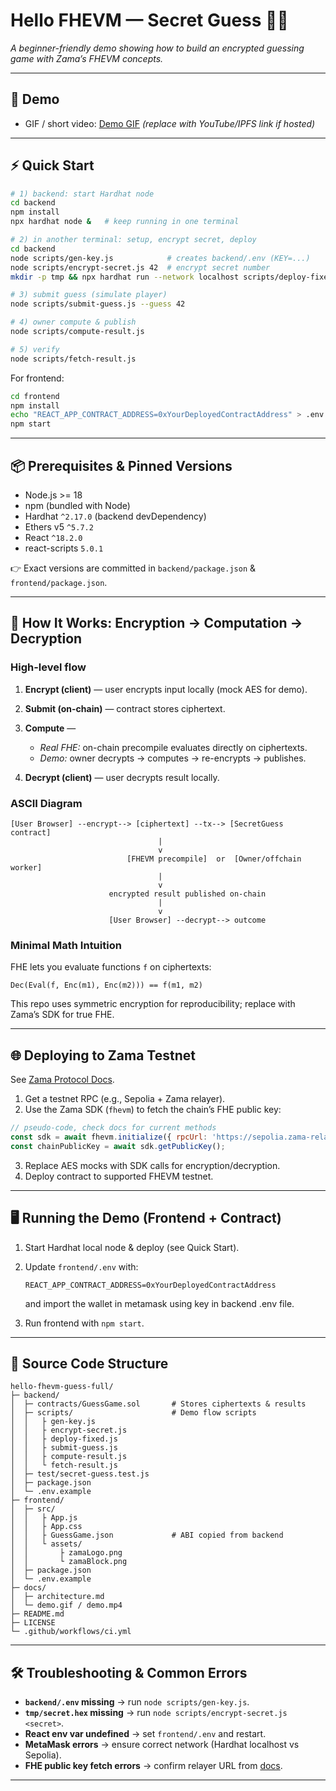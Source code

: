 # Hello FHEVM — Secret Guess 🎲🔐  
*A beginner-friendly demo showing how to build an encrypted guessing game with Zama’s FHEVM concepts.*

---

## 🎥 Demo
- GIF / short video: [Demo GIF](docs/demo.gif) *(replace with YouTube/IPFS link if hosted)*

---

## ⚡ Quick Start

```bash
# 1) backend: start Hardhat node
cd backend
npm install
npx hardhat node &   # keep running in one terminal

# 2) in another terminal: setup, encrypt secret, deploy
cd backend
node scripts/gen-key.js            # creates backend/.env (KEY=...)
node scripts/encrypt-secret.js 42  # encrypt secret number
mkdir -p tmp && npx hardhat run --network localhost scripts/deploy-fixed.js

# 3) submit guess (simulate player)
node scripts/submit-guess.js --guess 42

# 4) owner compute & publish
node scripts/compute-result.js

# 5) verify
node scripts/fetch-result.js
````

For frontend:

```bash
cd frontend
npm install
echo "REACT_APP_CONTRACT_ADDRESS=0xYourDeployedContractAddress" > .env
npm start
```

---

## 📦 Prerequisites & Pinned Versions

* Node.js >= 18
* npm (bundled with Node)
* Hardhat `^2.17.0` (backend devDependency)
* Ethers v5 `^5.7.2`
* React `^18.2.0`
* react-scripts `5.0.1`

👉 Exact versions are committed in `backend/package.json` & `frontend/package.json`.

---

## 🔐 How It Works: Encryption → Computation → Decryption

### High-level flow

1. **Encrypt (client)** — user encrypts input locally (mock AES for demo).
2. **Submit (on-chain)** — contract stores ciphertext.
3. **Compute** —

   * *Real FHE:* on-chain precompile evaluates directly on ciphertexts.
   * *Demo:* owner decrypts → computes → re-encrypts → publishes.
4. **Decrypt (client)** — user decrypts result locally.

### ASCII Diagram

```
[User Browser] --encrypt--> [ciphertext] --tx--> [SecretGuess contract]
                                 |
                                 v
                          [FHEVM precompile]  or  [Owner/offchain worker]
                                 |
                                 v
                      encrypted result published on-chain
                                 |
                                 v
                      [User Browser] --decrypt--> outcome
```

### Minimal Math Intuition

FHE lets you evaluate functions `f` on ciphertexts:

```
Dec(Eval(f, Enc(m1), Enc(m2))) == f(m1, m2)
```

This repo uses symmetric encryption for reproducibility; replace with Zama’s SDK for true FHE.

---

## 🌐 Deploying to Zama Testnet

See [Zama Protocol Docs](https://docs.zama.ai).

1. Get a testnet RPC (e.g., Sepolia + Zama relayer).
2. Use the Zama SDK (`fhevm`) to fetch the chain’s FHE public key:

```js
// pseudo-code, check docs for current methods
const sdk = await fhevm.initialize({ rpcUrl: 'https://sepolia.zama-relayer.example' });
const chainPublicKey = await sdk.getPublicKey();
```

3. Replace AES mocks with SDK calls for encryption/decryption.
4. Deploy contract to supported FHEVM testnet.

---

## 🖥 Running the Demo (Frontend + Contract)

1. Start Hardhat local node & deploy (see Quick Start).
2. Update `frontend/.env` with:

   ```
   REACT_APP_CONTRACT_ADDRESS=0xYourDeployedContractAddress
   ```
   and import the wallet in metamask using key in backend .env file.
3. Run frontend with `npm start`.

---

## 📂 Source Code Structure

```
hello-fhevm-guess-full/
├─ backend/
│  ├─ contracts/GuessGame.sol       # Stores ciphertexts & results
│  ├─ scripts/                      # Demo flow scripts
│  │   ├ gen-key.js
│  │   ├ encrypt-secret.js
│  │   ├ deploy-fixed.js
│  │   ├ submit-guess.js
│  │   ├ compute-result.js
│  │   └ fetch-result.js
│  ├─ test/secret-guess.test.js
│  ├─ package.json
│  └─ .env.example
├─ frontend/
│  ├─ src/
│  │   ├ App.js
│  │   ├ App.css
│  │   ├ GuessGame.json             # ABI copied from backend
│  │   └ assets/
│  │       ├ zamaLogo.png
│  │       └ zamaBlock.png
│  ├─ package.json
│  └─ .env.example
├─ docs/
│  ├─ architecture.md
│  └─ demo.gif / demo.mp4
├─ README.md
├─ LICENSE
└─ .github/workflows/ci.yml
```

---

## 🛠 Troubleshooting & Common Errors

* **`backend/.env` missing** → run `node scripts/gen-key.js`.
* **`tmp/secret.hex` missing** → run `node scripts/encrypt-secret.js <secret>`.
* **React env var undefined** → set `frontend/.env` and restart.
* **MetaMask errors** → ensure correct network (Hardhat localhost vs Sepolia).
* **FHE public key fetch errors** → confirm relayer URL from [docs](https://docs.zama.ai).

---




